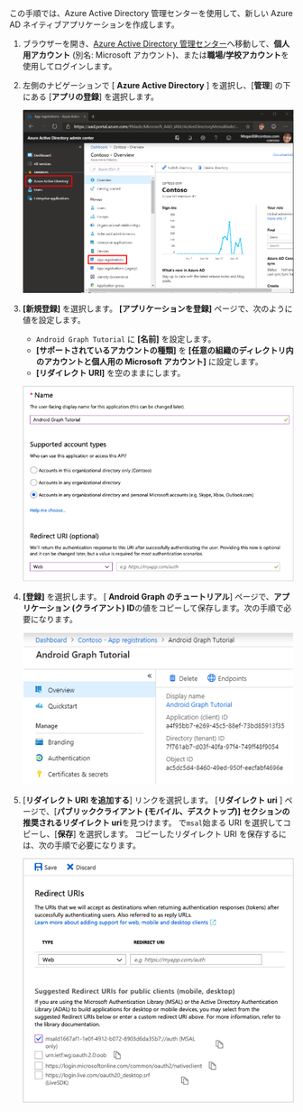 <!-- markdownlint-disable MD002 MD041 -->

この手順では、Azure Active Directory 管理センターを使用して、新しい Azure AD ネイティブアプリケーションを作成します。

1. ブラウザーを開き、[Azure Active Directory 管理センター](https://aad.portal.azure.com)へ移動して、**個人用アカウント** (別名: Microsoft アカウント)、または**職場/学校アカウント**を使用してログインします。

1. 左側のナビゲーションで [ **Azure Active Directory** ] を選択し、[**管理**] の下にある [**アプリの登録**] を選択します。

    ![アプリの登録のスクリーンショット ](./images/aad-portal-app-registrations.png)

1. **[新規登録]** を選択します。 **[アプリケーションを登録]** ページで、次のように値を設定します。

    - `Android Graph Tutorial` に **[名前]** を設定します。
    - **[サポートされているアカウントの種類]** を **[任意の組織のディレクトリ内のアカウントと個人用の Microsoft アカウント]** に設定します。
    - **[リダイレクト URI]** を空のままにします。

    ![[アプリケーションの登録] ページのスクリーンショット](./images/aad-register-an-app.png)

1. **[登録]** を選択します。 [ **Android Graph のチュートリアル**] ページで、**アプリケーション (クライアント) ID**の値をコピーして保存します。次の手順で必要になります。

    ![新しいアプリの登録のアプリケーション ID のスクリーンショット](./images/aad-application-id.png)

1. [**リダイレクト URI を追加する**] リンクを選択します。 [**リダイレクト uri** ] ページで、[**パブリッククライアント (モバイル、デスクトップ)] セクションの推奨されるリダイレクト uri**を見つけます。 で`msal`始まる URI を選択してコピーし、[**保存**] を選択します。 コピーしたリダイレクト URI を保存するには、次の手順で必要になります。

    ![リダイレクト Uri ページのスクリーンショット](./images/aad-redirect-uris.png)